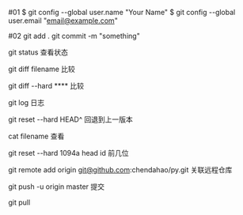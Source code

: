 #01
$ git config --global user.name "Your Name"
$ git config --global user.email "email@example.com"

#02
 git add .
 git commit -m "something"

 git status 查看状态

 git diff filename  比较

 git diff --hard ****  比较

 git log 日志

 git reset --hard HEAD^ 回退到上一版本

 cat filename 查看

 git reset --hard 1094a head id 前几位

 git remote add origin git@github.com:chendahao/py.git  关联远程仓库

 git push -u origin master 提交

 git pull 
